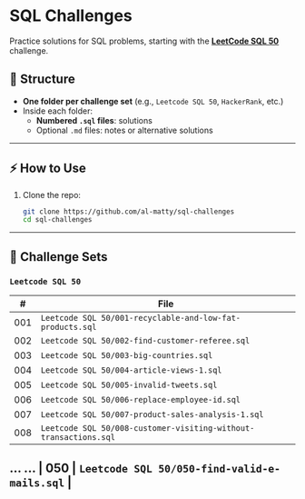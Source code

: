 # SQL Challenges

Practice solutions for SQL problems, starting with the **[LeetCode SQL 50](https://leetcode.com/studyplan/top-sql-50/)** challenge.

## 📌 Structure

- **One folder per challenge set** (e.g., `Leetcode SQL 50`, `HackerRank`, etc.)
- Inside each folder:
  - **Numbered `.sql` files**: solutions
  - Optional `.md` files: notes or alternative solutions

---

## ⚡ How to Use

1. Clone the repo:
   ```bash
   git clone https://github.com/al-matty/sql-challenges
   cd sql-challenges
   ```

---

## 📂 Challenge Sets

### `Leetcode SQL 50`

| #   | File                                                             |
| --- | ---------------------------------------------------------------- |
| 001 | `Leetcode SQL 50/001-recyclable-and-low-fat-products.sql`        |
| 002 | `Leetcode SQL 50/002-find-customer-referee.sql`                  |
| 003 | `Leetcode SQL 50/003-big-countries.sql`                          |
| 004 | `Leetcode SQL 50/004-article-views-1.sql`                        |
| 005 | `Leetcode SQL 50/005-invalid-tweets.sql`                         |
| 006 | `Leetcode SQL 50/006-replace-employee-id.sql`                    |
| 007 | `Leetcode SQL 50/007-product-sales-analysis-1.sql`               |
| 008 | `Leetcode SQL 50/008-customer-visiting-without-transactions.sql` |
  ...    ...
| 050 | `Leetcode SQL 50/050-find-valid-e-mails.sql` |
---
